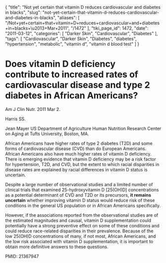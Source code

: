 {
    "title": "Not yet certain that vitamin D reduces cardiovascular and diabetes in blacks",
    "slug": "not-yet-certain-that-vitamin-d-reduces-cardiovascular-and-diabetes-in-blacks",
    "aliases": [
        "/Not+yet+certain+that+vitamin+D+reduces+cardiovascular+and+diabetes+in+blacks+\u2013+Mar+2011",
        "/1472"
    ],
    "tiki_page_id": 1472,
    "date": "2011-03-12",
    "categories": [
        "Darker Skin",
        "Cardiovascular",
        "Diabetes"
    ],
    "tags": [
        "Cardiovascular",
        "Darker Skin",
        "Diabetes",
        "diabetes",
        "hypertension",
        "metabolic",
        "vitamin d",
        "vitamin d blood test"
    ]
}


# Does vitamin D deficiency contribute to increased rates of cardiovascular disease and type 2 diabetes in African Americans?

Am J Clin Nutr. 2011 Mar 2.

Harris SS.

Jean Mayer US Department of Agriculture Human Nutrition Research Center on Aging at Tufts University, Boston, MA.

African Americans have higher rates of type 2 diabetes (T2D) and some forms of cardiovascular disease (CVD) than do European Americans. African Americans also have much higher rates of vitamin D deficiency. There is emerging evidence that vitamin D deficiency may be a risk factor for hypertension, T2D, and CVD, but the extent to which racial disparities in disease rates are explained by racial differences in vitamin D status is uncertain. 

Despite a large number of observational studies and a limited number of clinical trials that examined 25-hydroxyvitamin D <span>[25(OH)D]</span> concentrations as a potential determinant of CVD and T2D or its precursors,  **it remains uncertain**  whether improving vitamin D status would reduce risk of these conditions in the general US population or in African Americans specifically. 

However, if the associations reported from the observational studies are of the estimated magnitudes and causal, vitamin D supplementation could potentially have a strong preventive effect on some of these conditions and could reduce race-related disparities in their prevalence. Because of the low 25(OH)D concentrations of many, if not most, African Americans, and the low risk associated with vitamin D supplementation, it is important to obtain more definitive answers to these questions.

PMID: 21367947